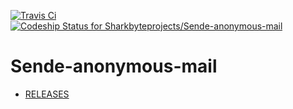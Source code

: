 [![Travis Ci](https://travis-ci.org/Sharkbyteprojects/Sende-anonymous-mail.svg?branch=master)](https://travis-ci.org/Sharkbyteprojects/Sende-anonymous-mail/)[![Codeship Status for Sharkbyteprojects/Sende-anonymous-mail](https://app.codeship.com/projects/46be69c0-34f8-0137-f652-2a9cdaeb53f1/status?branch=master)](https://app.codeship.com/projects/332746)
# Sende-anonymous-mail
- [RELEASES](https://github.com/Sharkbyteprojects/Sende-anonymous-mail/releases)
